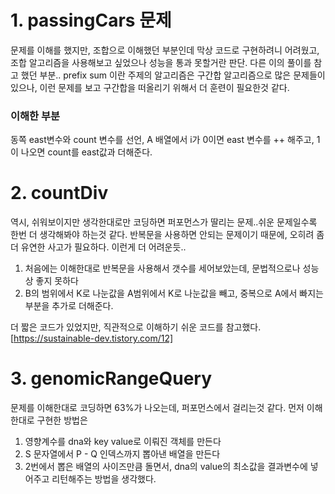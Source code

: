 # 1. passingCars 문제

문제를 이해를 했지만, 조합으로 이해했던 부분인데 막상 코드로 구현하려니 어려웠고, 조합 알고리즘을 사용해보고 싶었으나 성능을 통과 못할거란 판단.
다른 이의 풀이를 참고 했던 부분.. prefix sum 이란 주제의 알고리즘은 구간합 알고리즘으로 많은 문제들이 있으나, 이런 문제를 보고 구간합을 떠올리기 위해서 더 훈련이 필요한것 같다.

### 이해한 부분

동쪽 east변수와 count 변수를 선언, A 배열에서 i가 0이면 east 변수를 ++ 해주고, 1이 나오면 count를 east값과 더해준다.

# 2. countDiv

역시, 쉬워보이지만 생각한대로만 코딩하면 퍼포먼스가 딸리는 문제..쉬운 문제일수록 한번 더 생각해봐야 하는것 같다. 반복문을 사용하면 안되는 문제이기 때문에, 오히려 좀 더 유연한 사고가 필요하다. 이런게 더 어려운듯..

1. 처음에는 이해한대로 반복문을 사용해서 갯수를 세어보았는데, 문법적으로나 성능상 좋지 못하다
2. B의 범위에서 K로 나눈값을 A범위에서 K로 나눈값을 빼고, 중복으로 A에서 빠지는 부분을 추가로 더해준다.

더 짧은 코드가 있었지만, 직관적으로 이해하기 쉬운 코드를 참고했다.
[https://sustainable-dev.tistory.com/12]

# 3. genomicRangeQuery

문제를 이해한대로 코딩하면 63%가 나오는데, 퍼포먼스에서 걸리는것 같다. 먼저 이해한대로 구현한 방법은

1. 영향계수를 dna와 key value로 이뤄진 객체를 만든다
2. S 문자열에서 P - Q 인덱스까지 뽑아낸 배열을 만든다
3. 2번에서 뽑은 배열의 사이즈만큼 돌면서, dna의 value의 최소값을 결과변수에 넣어주고 리턴해주는 방법을 생각했다.
